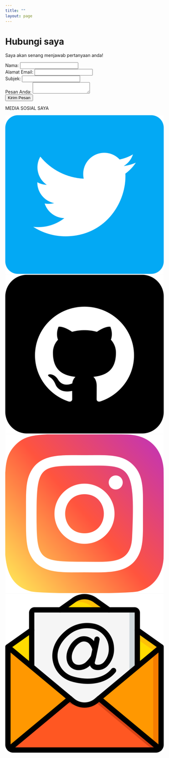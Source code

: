 ```yaml
---
title: ""
layout: page
---
```

<div class="flex flex-col items-center min-h-screen bg-gray-900 text-white py-12 px-4">   
    <!-- Judul -->
    <h1 class="text-5xl font-bold tracking-wide text-gray-100">Hubungi saya</h1>
    <p class="text-gray-400 mt-2">Saya akan senang menjawab pertanyaan anda!</p>
    <!-- Formulir -->
    <form class="mt-6 bg-gray-800 p-6 w-full max-w-lg rounded-lg shadow-lg">
        <div class="mb-4">
            <label for="name" class="block text-white mb-1">Nama:</label>
            <input type="text" id="name" name="name" required class="w-full p-3 border rounded bg-gray-700 text-white focus:outline-none focus:ring-2 focus:ring-blue-500">
        </div>
        <div class="mb-4">
            <label for="email" class="block text-white mb-1">Alamat Email:</label>
            <input type="email" id="email" name="email" required class="w-full p-3 border rounded bg-gray-700 text-white focus:outline-none focus:ring-2 focus:ring-blue-500">
        </div>
        <div class="mb-4">
            <label for="subject" class="block text-white mb-1">Subjek:</label>
            <input type="text" id="subject" name="subject" required class="w-full p-3 border rounded bg-gray-700 text-white focus:outline-none focus:ring-2 focus:ring-blue-500">
        </div>
        <div class="mb-4">
            <label for="message" class="block text-white mb-1">Pesan Anda:</label>
            <textarea id="message" name="message" required class="w-full p-3 border rounded bg-gray-700 text-white focus:outline-none focus:ring-2 focus:ring-blue-500"></textarea>
        </div>
        <button type="submit" class="w-full bg-blue-500 text-white p-3 rounded-lg hover:bg-blue-600 transition duration-300">Kirim Pesan</button>
    </form>
    <!-- Bagian Sosial Media -->
    <div class="mt-8">
        <p class="text-gray-400 text-lg font-semibold">MEDIA SOSIAL SAYA</p>
        <div class="flex justify-center space-x-6 mt-3">
            <a href="https://x.com/AadyprazZy">
                <img src="/assets/media/icons/twitter.png" alt="Twitter" class="w-8 h-8 hover:opacity-75">
            </a>
            <a href="https://github.com/adiprasetyo045">
                <img src="/assets/media/icons/github.png" alt="GitHub" class="w-8 h-8 hover:opacity-75">
            </a>
            <a href=" https://www.instagram.com/adiprasetyo/">
                <img src="/assets/media/icons/instagram.png" alt="Instagram" class="w-8 h-8 hover:opacity-75">
            </a>
            <a href="mailto:prasetyaadhi398@gmail.com">
                <img src="/assets/media/icons/email.png" alt="Email" class="w-8 h-8 hover:opacity-75">
            </a>
        </div>
    </div>